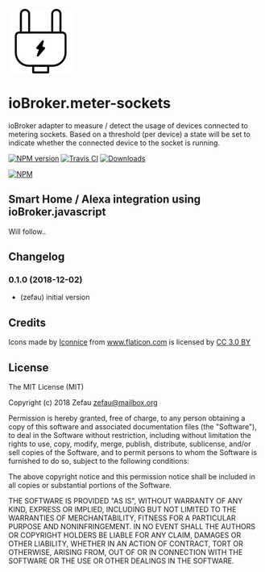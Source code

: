 ![Logo](admin/meter-sockets.png)
# ioBroker.meter-sockets
ioBroker adapter to measure / detect the usage of devices connected to metering sockets. Based on a threshold (per device) a state will be set to indicate whether the connected device to the socket is running.

[![NPM version](http://img.shields.io/npm/v/iobroker.meter-sockets.svg)](https://www.npmjs.com/package/iobroker.meter-sockets)
[![Travis CI](https://travis-ci.org/Zefau/ioBroker.meter-sockets.svg?branch=master)](https://travis-ci.org/Zefau/ioBroker.meter-sockets)
[![Downloads](https://img.shields.io/npm/dm/iobroker.meter-sockets.svg)](https://www.npmjs.com/package/iobroker.meter-sockets)

[![NPM](https://nodei.co/npm/iobroker.meter-sockets.png?downloads=true)](https://nodei.co/npm/iobroker.meter-sockets/)


## Smart Home / Alexa integration using ioBroker.javascript
Will follow..


## Changelog

### 0.1.0 (2018-12-02)
- (zefau) initial version


## Credits
Icons made by <a href="https://www.flaticon.com/authors/iconnice" title="Iconnice">Iconnice</a> from <a href="https://www.flaticon.com/" title="Flaticon">www.flaticon.com</a> is licensed by <a href="http://creativecommons.org/licenses/by/3.0/" title="Creative Commons BY 3.0" target="_blank">CC 3.0 BY</a></div>


## License
The MIT License (MIT)

Copyright (c) 2018 Zefau <zefau@mailbox.org>

Permission is hereby granted, free of charge, to any person obtaining a copy
of this software and associated documentation files (the "Software"), to deal
in the Software without restriction, including without limitation the rights
to use, copy, modify, merge, publish, distribute, sublicense, and/or sell
copies of the Software, and to permit persons to whom the Software is
furnished to do so, subject to the following conditions:

The above copyright notice and this permission notice shall be included in
all copies or substantial portions of the Software.

THE SOFTWARE IS PROVIDED "AS IS", WITHOUT WARRANTY OF ANY KIND, EXPRESS OR
IMPLIED, INCLUDING BUT NOT LIMITED TO THE WARRANTIES OF MERCHANTABILITY,
FITNESS FOR A PARTICULAR PURPOSE AND NONINFRINGEMENT. IN NO EVENT SHALL THE
AUTHORS OR COPYRIGHT HOLDERS BE LIABLE FOR ANY CLAIM, DAMAGES OR OTHER
LIABILITY, WHETHER IN AN ACTION OF CONTRACT, TORT OR OTHERWISE, ARISING FROM,
OUT OF OR IN CONNECTION WITH THE SOFTWARE OR THE USE OR OTHER DEALINGS IN
THE SOFTWARE.
